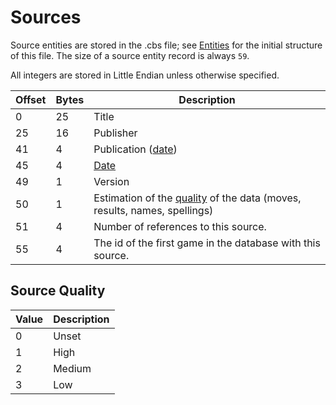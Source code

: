 # Sources

Source entities are stored in the .cbs file; see [Entities](entities.md) for the initial structure of this file.
The size of a source entity record is always `59`.

All integers are stored in Little Endian unless otherwise specified.

| Offset | Bytes | Description
| --- | --- | ---
| 0 | 25 | Title
| 25 | 16 | Publisher
| 41 | 4 | Publication ([date](types.md#date))
| 45 | 4 | [Date](types.md#date)
| 49 | 1 | Version
| 50 | 1 | Estimation of the [quality](#source_quality) of the data (moves, results, names, spellings)
| 51 | 4 | Number of references to this source.
| 55 | 4 | The id of the first game in the database with this source.

## <a name="source_quality">Source Quality</a>

| Value | Description
| --- | ---
| 0 | Unset
| 1 | High
| 2 | Medium
| 3 | Low

